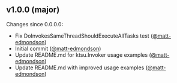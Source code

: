 ## v1.0.0 (major)

Changes since 0.0.0.0:

- Fix DoInvokesSameThreadShouldExecuteAllTasks test ([@matt-edmondson](https://github.com/matt-edmondson))
- Initial commit ([@matt-edmondson](https://github.com/matt-edmondson))
- Update README.md for ktsu.Invoker usage examples ([@matt-edmondson](https://github.com/matt-edmondson))
- Update README.md with improved usage examples ([@matt-edmondson](https://github.com/matt-edmondson))


